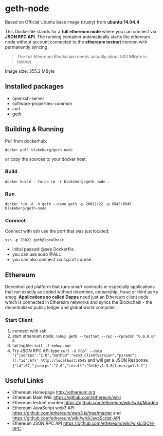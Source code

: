 # geth-node

Based on Official Ubuntu base image (trusty) from **ubuntu:14.04.4**

This Dockerfile stands for a **full ethereum node** where you can connect via **JSON RPC API**. The running container automatically starts the ethereum node without account connected to the **ethereum testnet** morden with permanently syncing.

> The full Ethereum Blockchain needs actually about 500 MByte in testnet. 

Image size: 355,2 MByte

## Installed packages

* openssh-server
* software-properties-common
* curl
* geth

## Building & Running

Pull from dockerhub:
    
    docker pull blakeberg/geth-node

or copy the sources to your docker host.

### Build

	docker build --force-rm -t blakeberg/geth-node .

### Run

	docker run -d -h geth --name geth -p 20022:22 -p 8545:8545 blakeberg/geth-node

### Connect
Connect with ssh use the port that was just located:

	ssh -p 20022 geth@localhost

* initial passwd @see Dockerfile
* you can use sudo @ALL
* you can also connect via scp of course

## Ethereum
Decentralized platform that runs smart contracts or especially applications that run exactly as coded without downtime, censorship, fraud or third party smog. **Applications so called Dapps** need just an Ethereum client node which is connected in Etherezm networks and syncs the Blockchain - the decentralized public ledger and global world computer.

### Start Client

1. connect with ssh
2. start ethereum node: `nohup geth --testnet --rpc --rpcaddr "0.0.0.0" &`
3. tail logfile: `tail -f nohup.out`
3. Try JSON RPC API type `curl -X POST --data '{"jsonrpc":"2.0","method":"web3_clientVersion","params":[],"id":67}' http://localhost:8545` and will get a JSON Response `{"id":67,"jsonrpc":"2.0","result":"Geth/v1.3.5/linux/go1.5.1"}`

## Useful Links
* Ethereum Homepage <http://ethereum.org> 
* Ethereum Main Wiki <https://github.com/ethereum/wiki>
* Ethereum testnet morden <https://github.com/ethereum/wiki/wiki/Morden>
* Ethereum JavaScript web3 API <https://github.com/ethereum/web3.js/tree/master> and <https://github.com/ethereum/wiki/wiki/JavaScript-API>
* Ethereum JSON RPC API <https://github.com/ethereum/wiki/wiki/JSON-RPC>